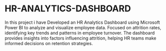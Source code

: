# HR-ANALYTICS-DASHBOARD
In this project i have Developed an HR Analytics Dashboard using Microsoft Power BI to analyze and visualize employee data. Focused on attrition rates, identifying key trends and patterns in employee turnover. The dashboard provides insights into factors influencing attrition, helping HR teams make informed decisions on retention strategies. 
